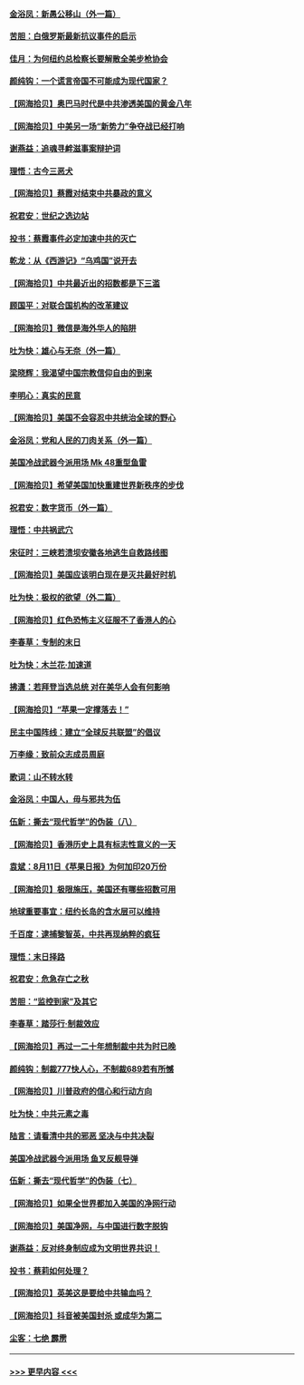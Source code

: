 #### [金浴凤：新愚公移山（外一篇）](../pages/nsc993/n12350253.md?t=08230651) 
#### [苦胆：白俄罗斯最新抗议事件的启示](../pages/nsc993/n12349989.md?t=08230651) 
#### [佳月：为何纽约总检察长要解散全美步枪协会](../pages/nsc993/n12349939.md?t=08230651) 
#### [颜纯钩：一个谎言帝国不可能成为现代国家？](../pages/nsc993/n12349898.md?t=08230651) 
#### [【网海拾贝】奥巴马时代是中共渗透美国的黄金八年](../pages/nsc993/n12349284.md?t=08230651) 
#### [【网海拾贝】中美另一场“新势力”争夺战已经打响](../pages/nsc993/n12346998.md?t=08230651) 
#### [谢燕益：追魂寻衅滋事案辩护词](../pages/nsc993/n12346892.md?t=08230651) 
#### [理悟：古今三恶犬](../pages/nsc993/n12345190.md?t=08230651) 
#### [【网海拾贝】蔡霞对结束中共暴政的意义](../pages/nsc993/n12344263.md?t=08230651) 
#### [祝君安：世纪之选边站](../pages/nsc993/n12342382.md?t=08230651) 
#### [投书：蔡霞事件必定加速中共的灭亡](../pages/nsc993/n12341881.md?t=08230651) 
#### [乾龙：从《西游记》“乌鸡国”说开去](../pages/nsc993/n12341690.md?t=08230651) 
#### [【网海拾贝】中共最近出的招数都是下三滥](../pages/nsc993/n12341593.md?t=08230651) 
#### [顾国平：对联合国机构的改革建议](../pages/nsc993/n12339928.md?t=08230651) 
#### [【网海拾贝】微信是海外华人的陷阱](../pages/nsc993/n12338868.md?t=08230651) 
#### [吐为快：雄心与无奈（外一篇）](../pages/nsc993/n12338132.md?t=08230651) 
#### [梁晓辉：我渴望中国宗教信仰自由的到来](../pages/nsc993/n12336657.md?t=08230651) 
#### [李明心：真实的民意](../pages/nsc993/n12336089.md?t=08230651) 
#### [【网海拾贝】美国不会容忍中共统治全球的野心](../pages/nsc993/n12336063.md?t=08230651) 
#### [金浴凤：党和人民的刀肉关系（外一篇）](../pages/nsc993/n12335834.md?t=08230651) 
#### [美国冷战武器今派用场 Mk 48重型鱼雷](../pages/nsc993/n12335354.md?t=08230651) 
#### [【网海拾贝】希望美国加快重建世界新秩序的步伐](../pages/nsc993/n12334224.md?t=08230651) 
#### [祝君安：数字货币（外一篇）](../pages/nsc993/n12334186.md?t=08230651) 
#### [理悟：中共祸武穴](../pages/nsc993/n12333962.md?t=08230651) 
#### [宋征时：三峡若溃坝安徽各地逃生自救路线图](../pages/nsc993/n12332450.md?t=08230651) 
#### [【网海拾贝】美国应该明白现在是灭共最好时机](../pages/nsc993/n12332313.md?t=08230651) 
#### [吐为快：极权的欲望（外二篇）](../pages/nsc993/n12332089.md?t=08230651) 
#### [【网海拾贝】红色恐怖主义征服不了香港人的心](../pages/nsc993/n12329296.md?t=08230651) 
#### [李春草：专制的末日](../pages/nsc993/n12329079.md?t=08230651) 
#### [吐为快：木兰花‧加速道](../pages/nsc993/n12327366.md?t=08230651) 
#### [拂潇：若拜登当选总统 对在美华人会有何影响](../pages/nsc993/n12295996.md?t=08230651) 
#### [【网海拾贝】“苹果一定撑落去！”](../pages/nsc993/n12326784.md?t=08230651) 
#### [民主中国阵线：建立“全球反共联盟”的倡议](../pages/nsc993/n12324177.md?t=08230651) 
#### [万李缘：致前众志成员周庭](../pages/nsc993/n12324635.md?t=08230651) 
#### [歌词：山不转水转](../pages/nsc993/n12324599.md?t=08230651) 
#### [金浴凤：中国人，毋与邪共为伍](../pages/nsc993/n12324257.md?t=08230651) 
#### [伍新：撕去“现代哲学”的伪装（八）](../pages/nsc993/n12324188.md?t=08230651) 
#### [【网海拾贝】香港历史上具有标志性意义的一天](../pages/nsc993/n12324021.md?t=08230651) 
#### [袁斌：8月11日《苹果日报》为何加印20万份](../pages/nsc993/n12323955.md?t=08230651) 
#### [【网海拾贝】极限施压，美国还有哪些招数可用](../pages/nsc993/n12322512.md?t=08230651) 
#### [地球重要事宜：纽约长岛的含水层可以维持](../pages/nsc993/n12321844.md?t=08230651) 
#### [千百度：逮捕黎智英，中共再现纳粹的疯狂](../pages/nsc993/n12321777.md?t=08230651) 
#### [理悟：末日择路](../pages/nsc993/n12320812.md?t=08230651) 
#### [祝君安：危急存亡之秋](../pages/nsc993/n12320795.md?t=08230651) 
#### [苦胆：“监控到家”及其它](../pages/nsc993/n12320751.md?t=08230651) 
#### [李春草：踏莎行·制裁效应](../pages/nsc993/n12318290.md?t=08230651) 
#### [【网海拾贝】再过一二十年想制裁中共为时已晚](../pages/nsc993/n12318195.md?t=08230651) 
#### [颜纯钩：制裁777快人心，不制裁689若有所憾](../pages/nsc993/n12316912.md?t=08230651) 
#### [【网海拾贝】川普政府的信心和行动方向](../pages/nsc993/n12316673.md?t=08230651) 
#### [吐为快：中共元素之毒](../pages/nsc993/n12316547.md?t=08230651) 
#### [陆言：请看清中共的邪恶 坚决与中共决裂](../pages/nsc993/n12315784.md?t=08230651) 
#### [美国冷战武器今派用场 鱼叉反舰导弹](../pages/nsc993/n12316258.md?t=08230651) 
#### [伍新：撕去“现代哲学”的伪装（七）](../pages/nsc993/n12315846.md?t=08230651) 
#### [【网海拾贝】如果全世界都加入美国的净网行动](../pages/nsc993/n12315588.md?t=08230651) 
#### [【网海拾贝】美国净网，与中国进行数字脱钩](../pages/nsc993/n12312813.md?t=08230651) 
#### [谢燕益：反对终身制应成为文明世界共识！](../pages/nsc993/n12310465.md?t=08230651) 
#### [投书：蔡莉如何处理？](../pages/nsc993/n12310224.md?t=08230651) 
#### [【网海拾贝】英美这是要给中共输血吗？](../pages/nsc993/n12307646.md?t=08230651) 
#### [【网海拾贝】抖音被美国封杀 或成华为第二](../pages/nsc993/n12305277.md?t=08230651) 
#### [尘客：七绝 霹雳](../pages/nsc993/n12304053.md?t=08230651) 

----
#### [ >>> 更早内容 <<< ](../indexes/nsc993-earlier.md)
